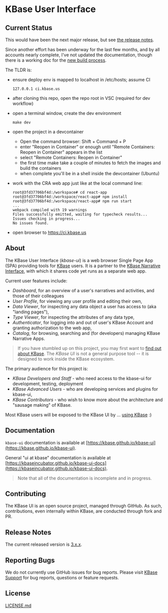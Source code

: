 # KBase User Interface

## Current Status

This would have been the next major release, but see [the release notes](release-notes/RELEASE_NOTES_3.x.x.md).

Since another effort has been underway for the last few months, and by all
accounts nearly complete, I've not updated the documentation, though there is a
working doc for the [new build process](docs/new-build.md).

The TLDR is:

- ensure deploy env is mapped to localhost in /etc/hosts; assume CI

    ```text
    127.0.0.1 ci.kbase.us
    ```

- after cloning this repo, open the repo root in VSC (required for dev workflow)

- open a terminal window, create the dev environment

    ```shell
    make dev
    ```

- open the project in a devcontainer
    - Open the command browser: Shift + Command + P
    - enter "Reopen in Container" or enough until
      "Remote Containers: Reopen in Container" appears in the list
    - select "Remote Containers: Reopen in Container"
    - the first time make take a couple of minutes to fetch the images and build
      the containers
    - when complete you'll be in a shell inside the devcontainer (Ubuntu)

- work with the CRA web app just like at the local command line:

    ```shell
    root@3fd37706bf4d:/workspace# cd react-app
    root@3fd37706bf4d:/workspace/react-app# npm install
    root@3fd37706bf4d:/workspace/react-app# npm run start
    ...
    webpack compiled with 19 warnings
    Files successfully emitted, waiting for typecheck results...
    Issues checking in progress...
    No issues found.
    ```

- open browser to <https://ci.kbase.us>

## About

The KBase User Interface (_kbase-ui_) is a web browser Single Page App (SPA) providing tools for [KBase](http://www.base.us) users. It is a partner to the [KBase Narrative Interface](https://github.com/kbase/narrative), with which it shares code yet runs as a separate web app.

Current user features include:

- _Dashboard_, for an overview of a user's narratives and activities, and those of their colleagues
- _User Profile_, for viewing any user profile and editing their own,
- _Data Viewer_, for inspecting any data object a user has access to (aka "landing pages"),
- _Type Viewer_, for inspecting the attributes of any data type,
- _Authenticator_, for logging into and out of user's KBase Account and granting authorization to the web app,
- _Catalog_, for browsing, searching and (for developers) managing KBase Narrative Apps.

> If you have stumbled up on this project, you may first want to
> [find out about KBase](http://www.kbase.us). The _KBase UI_ is not a general
> purpose tool -- it is designed to work inside the KBase ecosystem.

The primary audience for this project is:

- _KBase Developers and Staff_ - who need access to the kbase-ui for development,
testing, deployment
- _KBase Advanced Users_ - who are developing services and plugins for kbase-ui,
- _KBase Contributors_ - who wish to know more about the architecture and
"sausage making" of KBase.

Most KBase users will be exposed to the KBase UI by ... [using KBase](https://narrative.kbase.us) :)

## Documentation

`kbase-ui` documentation is available at [https://kbase.github.io/kbase-ui](https://kbase.github.io/kbase-ui).

General "ui at kbase" documentation is available at [https://kbaseincubator.github.io/kbase-ui-docs](https://kbaseincubator.github.io/kbase-ui-docs).

> Note that all of the documentation is incomplete and in progress.

## Contributing

The KBase UI is an open source project, managed through GitHub. As such,
contributions, even internally within KBase, are conducted through fork and PR.

## Release Notes

The current released version is [3.x.x](release-notes/RELEASE_NOTES_3.x.x.md).

## Reporting Bugs

We do not currently use GitHub issues for bug reports. Please visit
[KBase Support](http://www.kbase.us/support) for bug reports, questions or
feature requests.

## License

[LICENSE.md](LICENSE.md)
